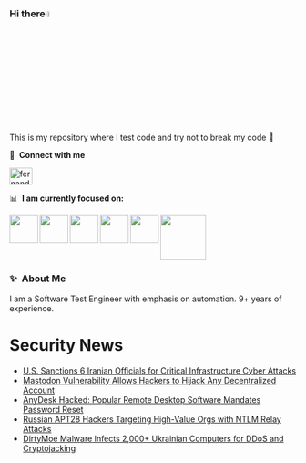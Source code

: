### Hi there <a href="https://www.gautamkrishnar.com/"><img src="https://media.giphy.com/media/hvRJCLFzcasrR4ia7z/giphy.gif" width="5%"></a>
This is my repository where I test code and try not to break my code :rofl:

🔗 &nbsp;**Connect with me**
<p align="left">
<a href="https://linkedin.com/in/fernandorlcruz" target="blank"><img align="center" src="https://raw.githubusercontent.com/rahuldkjain/github-profile-readme-generator/master/src/images/icons/Social/linked-in-alt.svg" alt="fernando cruz" height="30" width="40" /></a>
  
📊 &nbsp;**I am currently focused on:**

<img align="left" width='50' height='50' src="https://cdn.jsdelivr.net/gh/devicons/devicon/icons/python/python-original-wordmark.svg" />
<img align="left" width='50' height='50' src="https://cdn.jsdelivr.net/gh/devicons/devicon/icons/csharp/csharp-original.svg" />
<img align="left" width='50' height='50' src="https://cdn.jsdelivr.net/gh/devicons/devicon/icons/jenkins/jenkins-original.svg" />
<img align="left" width='50' height='50' src="https://specflow.org/wp-content/uploads/2021/05/SpecFlow-Icon.png" />
<img align="left" width='50' height='50' src="https://www.svgrepo.com/show/306098/githubactions.svg" />
<img width='80' height='80' src="https://cdn2.vectorstock.com/i/1000x1000/64/81/security-testing-concept-icon-safety-audit-key-vector-29166481.jpg" />
          
          
  
### ✨&nbsp; About Me

I am a Software Test Engineer with emphasis on automation. 9+ years of experience.

# Security News
<!-- BLOG-POST-LIST:START -->
- [U.S. Sanctions 6 Iranian Officials for Critical Infrastructure Cyber Attacks](https://thehackernews.com/2024/02/us-sanctions-6-iranian-officials-for.html)
- [Mastodon Vulnerability Allows Hackers to Hijack Any Decentralized Account](https://thehackernews.com/2024/02/mastodon-vulnerability-allows-hackers.html)
- [AnyDesk Hacked: Popular Remote Desktop Software Mandates Password Reset](https://thehackernews.com/2024/02/anydesk-hacked-popular-remote-desktop.html)
- [Russian APT28 Hackers Targeting High-Value Orgs with NTLM Relay Attacks](https://thehackernews.com/2024/02/russian-apt28-hackers-targeting-high.html)
- [DirtyMoe Malware Infects 2,000+ Ukrainian Computers for DDoS and Cryptojacking](https://thehackernews.com/2024/02/dirtymoe-malware-infects-2000-ukrainian.html)
<!-- BLOG-POST-LIST:END -->
